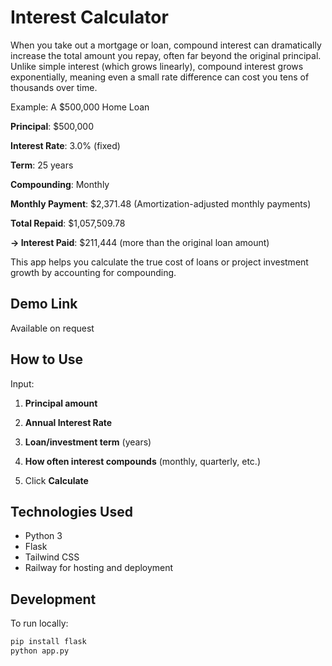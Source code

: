 # Interest Calculator

When you take out a mortgage or loan, compound interest can dramatically increase the total amount you repay, often far beyond the original principal. Unlike simple interest (which grows linearly), compound interest grows exponentially, meaning even a small rate difference can cost you tens of thousands over time.

Example: A $500,000 Home Loan

**Principal**: $500,000

**Interest Rate**: 3.0% (fixed)

**Term**: 25 years

**Compounding**: Monthly

**Monthly Payment**: $2,371.48 (Amortization-adjusted monthly payments)

**Total Repaid**: $1,057,509.78

**→ Interest Paid**: $211,444 (more than the original loan amount)

This app helps you calculate the true cost of loans or project investment growth by accounting for compounding.

## Demo Link

Available on request

## How to Use
Input:

1. **Principal amount** 

2. **Annual Interest Rate** 

3. **Loan/investment term** (years)

4. **How often interest compounds** (monthly, quarterly, etc.)

5. Click **Calculate**  

## Technologies Used

- Python 3
- Flask
- Tailwind CSS
- Railway for hosting and deployment

## Development

To run locally:

```bash
pip install flask
python app.py
